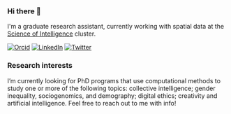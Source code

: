 ### Hi there 👋

I'm a graduate research assistant, currently working with spatial data at the [Science of Intelligence](https://www.scienceofintelligence.de/) cluster.

[![Orcid](https://img.shields.io/badge/Orcid-gray?style=flat-square&logo=ORCID)](http://orcid.org/0000-0003-3393-6027)
[![LinkedIn](https://img.shields.io/badge/LinkedIn-informational?style=flat-square&logo=LinkedIn)](https://www.linkedin.com/in/vincejstraub/) 
[![Twitter](https://img.shields.io/badge/Twitter-9cf?style=flat-square&logo=Twitter)](https://twitter.com/vincejstraub)

### Research interests

I’m currently looking for PhD programs that use computational methods to study one or more of the following topics: collective intelligence; gender inequality, sociogenomics, and demography; digital ethics; creativity and artificial intelligence. Feel free to reach out to me with info!

<!--
### High-throughput Animal Tracking Data

I built and still maintain the `R` package `atlastools`, for pre-processing high-throughput animal tracking data.
You can find our manuscript on a pre-processing pipeline for such data here [![DOI:10.1101/2020.12.15.422876](https://img.shields.io/badge/bioRxiv-doi.org/10.1101/2020.12.15.422876-<COLOR>?style=flat-square)](https://www.biorxiv.org/content/10.1101/2020.12.15.422876v3)

`atlastools` status [![R build status](https://github.com/pratikunterwegs/atlastools/workflows/R-CMD-check/badge.svg)](https://github.com/pratikunterwegs/atlastools/actions)
  [![codecov.io](https://codecov.io/github/pratikunterwegs/atlastools/coverage.svg?branch=master)](https://codecov.io/github/pratikunterwegs/atlastools/branch/master)
-->
